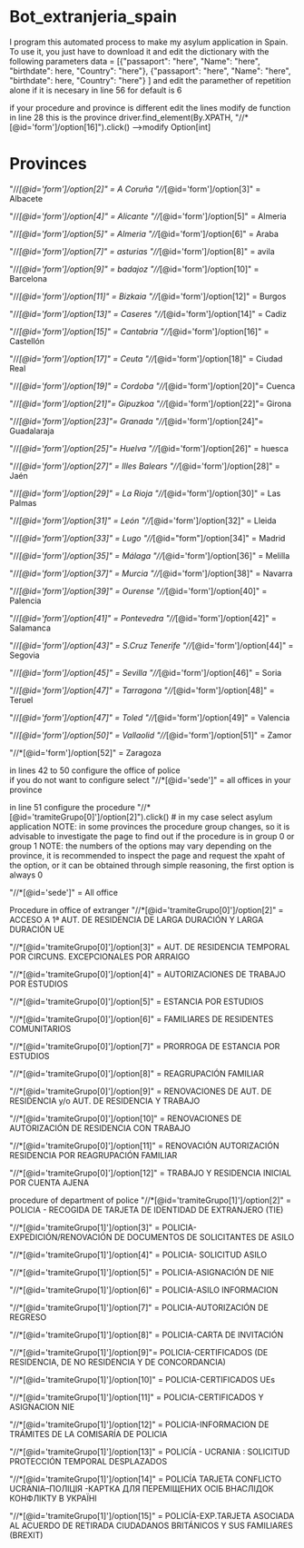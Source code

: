 # Bot_extranjeria_spain

I program this automated process to make my asylum application in Spain.
To use it, you just have to download it and edit the dictionary with the following parameters
data = [{"passaport": "here", "Name": "here", "birthdate": here, "Country": "here"},
        {"passaport": "here", "Name": "here", "birthdate": here, "Country": "here"}
         ]
  and edit the paramether of repetition alone if it is necesary in line 56 for default is 6
  
if your procedure and province  is  different edit the lines
modify de function in line  28 this is the province
driver.find_element(By.XPATH, "//*[@id='form']/option[16]").click()
                                            -->modify Option[int] 
# Provinces
"//*[@id='form']/option[2]" = A Coruña          "//*[@id='form']/option[3]" = Albacete

"//*[@id='form']/option[4]" = Alicante          "//*[@id='form']/option[5]" = Almeria  

"//*[@id='form']/option[5]" = Almeria           "//*[@id='form']/option[6]" = Araba

"//*[@id='form']/option[7]" = asturias          "//*[@id='form']/option[8]" = avila

"//*[@id='form']/option[9]" =  badajoz          "//*[@id='form']/option[10]" = Barcelona

"//*[@id='form']/option[11]" = Bizkaia          "//*[@id='form']/option[12]" = Burgos

"//*[@id='form']/option[13]" = Caseres          "//*[@id='form']/option[14]" = Cadiz

"//*[@id='form']/option[15]" = Cantabria        "//*[@id='form']/option[16]" = Castellón

"//*[@id='form']/option[17]" = Ceuta            "//*[@id='form']/option[18]" = Ciudad Real

"//*[@id='form']/option[19]" = Cordoba          "//*[@id='form']/option[20]"=  Cuenca

"//*[@id='form']/option[21]"=  Gipuzkoa         "//*[@id='form']/option[22]"= Girona

"//*[@id='form']/option[23]"= Granada           "//*[@id='form']/option[24]"= Guadalaraja

"//*[@id='form']/option[25]"= Huelva            "//*[@id='form']/option[26]" = huesca

"//*[@id='form']/option[27]" = Illes Balears    "//*[@id='form']/option[28]" = Jaén

"//*[@id='form']/option[29]" = La Rioja         "//*[@id='form']/option[30]" = Las Palmas

"//*[@id='form']/option[31]" = León             "//*[@id='form']/option[32]" = Lleida

"//*[@id='form']/option[33]" = Lugo             "//*[@id="form"]/option[34]" = Madrid

"//*[@id='form']/option[35]" = Málaga           "//*[@id='form']/option[36]" = Melilla

"//*[@id='form']/option[37]" = Murcia           "//*[@id='form']/option[38]" = Navarra

"//*[@id='form']/option[39]" = Ourense          "//*[@id='form']/option[40]" = Palencia

"//*[@id='form']/option[41]" = Pontevedra       "//*[@id='form']/option[42]" = Salamanca

"//*[@id='form']/option[43]" = S.Cruz Tenerife  "//*[@id='form']/option[44]" = Segovia

"//*[@id='form']/option[45]" = Sevilla          "//*[@id='form']/option[46]" = Soria

"//*[@id='form']/option[47]" = Tarragona        "//*[@id='form']/option[48]" = Teruel

"//*[@id='form']/option[47]" = Toled            "//*[@id='form']/option[49]" = Valencia

"//*[@id='form']/option[50]" = Vallaolid        "//*[@id='form']/option[51]" = Zamor

"//*[@id='form']/option[52]" = Zaragoza

in lines 42 to 50 configure the office of police  
if you do not want to configure select "//*[@id='sede']" = all offices in your province

in line  51 configure the procedure
"//*[@id='tramiteGrupo[0]']/option[2]").click()  # in my case select asylum application
NOTE: in some provinces the procedure group changes, so it is advisable to investigate the page to find out if the procedure is in group 0 or group 1
NOTE: the numbers of the options may vary depending on the province, it is recommended to inspect the page and request the xpaht of the option, or it can be obtained through simple reasoning, the first option is always 0

"//*[@id='sede']"  = All office

Procedure in office of extranger
"//*[@id='tramiteGrupo[0]']/option[2]" = ACCESO A 1ª AUT. DE RESIDENCIA DE LARGA DURACIÓN Y LARGA DURACIÓN UE

"//*[@id='tramiteGrupo[0]']/option[3]" = AUT. DE RESIDENCIA TEMPORAL POR CIRCUNS. EXCEPCIONALES POR ARRAIGO

"//*[@id='tramiteGrupo[0]']/option[4]" = AUTORIZACIONES DE TRABAJO POR ESTUDIOS

"//*[@id='tramiteGrupo[0]']/option[5]" = ESTANCIA POR ESTUDIOS

"//*[@id='tramiteGrupo[0]']/option[6]" = FAMILIARES DE RESIDENTES COMUNITARIOS

"//*[@id='tramiteGrupo[0]']/option[7]" = PRORROGA DE ESTANCIA POR ESTUDIOS

"//*[@id='tramiteGrupo[0]']/option[8]" = REAGRUPACIÓN FAMILIAR

"//*[@id='tramiteGrupo[0]']/option[9]" = RENOVACIONES DE AUT. DE RESIDENCIA  y/o  AUT. DE RESIDENCIA Y TRABAJO

"//*[@id='tramiteGrupo[0]']/option[10]" = RENOVACIONES DE AUTORIZACIÓN DE RESIDENCIA CON TRABAJO

"//*[@id='tramiteGrupo[0]']/option[11]" = RENOVACIÓN AUTORIZACIÓN RESIDENCIA POR REAGRUPACIÓN FAMILIAR

"//*[@id='tramiteGrupo[0]']/option[12]" = TRABAJO Y RESIDENCIA INICIAL POR CUENTA AJENA


procedure of department of police
"//*[@id='tramiteGrupo[1]']/option[2]" = POLICIA - RECOGIDA DE TARJETA DE IDENTIDAD DE EXTRANJERO (TIE)

"//*[@id='tramiteGrupo[1]']/option[3]" = POLICIA- EXPEDICIÓN/RENOVACIÓN DE DOCUMENTOS DE SOLICITANTES DE ASILO

"//*[@id='tramiteGrupo[1]']/option[4]" = POLICIA- SOLICITUD ASILO

"//*[@id='tramiteGrupo[1]']/option[5]" = POLICIA-ASIGNACIÓN DE NIE

"//*[@id='tramiteGrupo[1]']/option[6]" = POLICIA-ASILO INFORMACION 

"//*[@id='tramiteGrupo[1]']/option[7]" = POLICIA-AUTORIZACIÓN DE REGRESO

"//*[@id='tramiteGrupo[1]']/option[8]" = POLICIA-CARTA DE INVITACIÓN

"//*[@id='tramiteGrupo[1]']/option[9]"= POLICIA-CERTIFICADOS (DE RESIDENCIA, DE NO RESIDENCIA Y DE CONCORDANCIA)

"//*[@id='tramiteGrupo[1]']/option[10]" = POLICIA-CERTIFICADOS UEs

"//*[@id='tramiteGrupo[1]']/option[11]" = POLICIA-CERTIFICADOS Y ASIGNACION NIE

"//*[@id='tramiteGrupo[1]']/option[12]" = POLICIA-INFORMACION DE TRÁMITES DE LA COMISARÍA DE POLICIA

"//*[@id='tramiteGrupo[1]']/option[13]" = POLICÍA - UCRANIA : SOLICITUD PROTECCIÓN TEMPORAL DESPLAZADOS

"//*[@id='tramiteGrupo[1]']/option[14]" = POLICÍA TARJETA CONFLICTO UCRANIA–ПОЛІЦІЯ -КАРТКА ДЛЯ ПЕРЕМІЩЕНИХ ОСІБ ВНАСЛІДОК КОНФЛІКТУ В УКРАЇНІ

"//*[@id='tramiteGrupo[1]']/option[15]" = POLICÍA-EXP.TARJETA ASOCIADA AL ACUERDO DE RETIRADA CIUDADANOS BRITÁNICOS Y SUS FAMILIARES (BREXIT)
